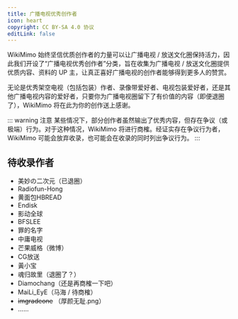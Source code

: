 ```yaml
---
title: 广播电视优秀创作者
icon: heart
copyright: CC BY-SA 4.0 协议
editLink: false
---
```


WikiMimo 始终坚信优质创作者的力量可以让广播电视 / 放送文化圈保持活力，因此我们开设了“广播电视优秀创作者”分类，旨在收集为广播电视 / 放送文化圈提供优质内容、资料的 UP 主，让真正喜好广播电视的创作者能够得到更多人的赞赏。

无论是优秀架空电视（包括包装）作者、录像带爱好者、电视包装爱好者，还是其他广播电视内容的爱好者，只要你为广播电视圈留下了有价值的内容（即便退圈了），WikiMimo 将在此为你的创作送上感谢。

::: warning 注意
某些情况下，部分创作者虽然输出了优秀内容，但存在争议（或极端）行为。对于这种情况，WikiMimo 将进行商榷。经证实存在争议行为者，WikiMimo 可能会放弃收录，也可能会在收录的同时列出争议行为。
:::

## 待收录作者

- 美妙の二次元（已退圈）
- Radiofun-Hong
- 黄面包HBREAD
- Endisk
- 影动全球
- BFSLEE
- 罪的名字
- 中庸电视
- 芒果威格（微博）
- CG放送
- 黃小宝
- 魂归故里（退圈了？）
- Diamochang（还是再商榷一下吧）
- MaiLi_EyE（马海 / 待商榷）
- ~~imgradeone~~ （厚颜无耻.png）
- ……
<!-- - BaiVideo（他又不是广播电视爱好者） -->

